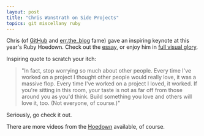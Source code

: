 ```yaml
---
layout: post
title: "Chris Wanstrath on Side Projects"
topics: git miscellany ruby
---
```

Chris (of [GitHub](https://github.com/) and [err.the_blog](http://errtheblog.com/) fame) gave an inspiring keynote at this year's Ruby Hoedown. Check out the [essay](http://gist.github.com/6443), or enjoy him in [full visual glory](http://rubyhoedown2008.confreaks.com/08-chris-wanstrath-keynote.html).

Inspiring quote to scratch your itch:

> "In fact, stop worrying so much about other people.  Every time I've
worked on a project I thought other people would really love, it was a
massive flop.  Every time I've worked on a project I loved, it worked.
 If you're sitting in this room, your taste is not as far off from
those around you as you'd think.  Build something you love and others
will love it, too.  (Not everyone, of course.)"

Seriously, go check it out.

There are more videos from the [Hoedown](http://rubyhoedown2008.confreaks.com/) available, of course.